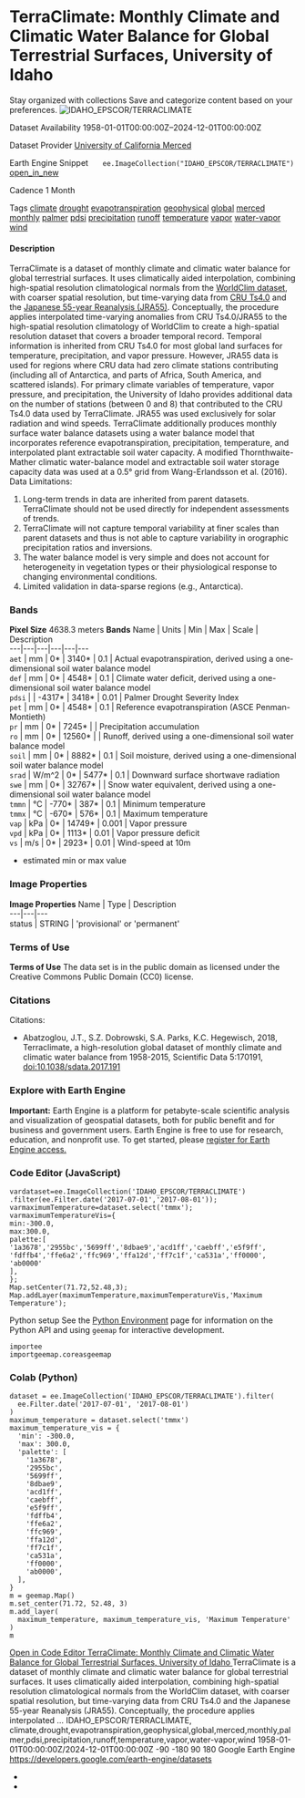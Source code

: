  
#  TerraClimate: Monthly Climate and Climatic Water Balance for Global Terrestrial Surfaces, University of Idaho 
Stay organized with collections  Save and categorize content based on your preferences. 
![IDAHO_EPSCOR/TERRACLIMATE](https://developers.google.com/earth-engine/datasets/images/IDAHO_EPSCOR/IDAHO_EPSCOR_TERRACLIMATE_sample.png) 

Dataset Availability
    1958-01-01T00:00:00Z–2024-12-01T00:00:00Z 

Dataset Provider
     [ University of California Merced ](http://www.climatologylab.org/terraclimate.html) 

Earth Engine Snippet
     `    ee.ImageCollection("IDAHO_EPSCOR/TERRACLIMATE")   ` [ open_in_new ](https://code.earthengine.google.com/?scriptPath=Examples:Datasets/IDAHO_EPSCOR/IDAHO_EPSCOR_TERRACLIMATE) 

Cadence
    1 Month 

Tags
     [climate](https://developers.google.com/earth-engine/datasets/tags/climate) [drought](https://developers.google.com/earth-engine/datasets/tags/drought) [evapotranspiration](https://developers.google.com/earth-engine/datasets/tags/evapotranspiration) [geophysical](https://developers.google.com/earth-engine/datasets/tags/geophysical) [global](https://developers.google.com/earth-engine/datasets/tags/global) [merced](https://developers.google.com/earth-engine/datasets/tags/merced) [monthly](https://developers.google.com/earth-engine/datasets/tags/monthly) [palmer](https://developers.google.com/earth-engine/datasets/tags/palmer) [pdsi](https://developers.google.com/earth-engine/datasets/tags/pdsi) [precipitation](https://developers.google.com/earth-engine/datasets/tags/precipitation) [runoff](https://developers.google.com/earth-engine/datasets/tags/runoff) [temperature](https://developers.google.com/earth-engine/datasets/tags/temperature) [vapor](https://developers.google.com/earth-engine/datasets/tags/vapor) [water-vapor](https://developers.google.com/earth-engine/datasets/tags/water-vapor) [wind](https://developers.google.com/earth-engine/datasets/tags/wind)
#### Description
TerraClimate is a dataset of monthly climate and climatic water balance for global terrestrial surfaces. It uses climatically aided interpolation, combining high-spatial resolution climatological normals from the [WorldClim dataset](https://www.worldclim.org/), with coarser spatial resolution, but time-varying data from [CRU Ts4.0](https://data.ceda.ac.uk/badc/cru/data/cru_ts/) and the [Japanese 55-year Reanalysis (JRA55)](https://jra.kishou.go.jp/JRA-55/index_en.html). Conceptually, the procedure applies interpolated time-varying anomalies from CRU Ts4.0/JRA55 to the high-spatial resolution climatology of WorldClim to create a high-spatial resolution dataset that covers a broader temporal record.
Temporal information is inherited from CRU Ts4.0 for most global land surfaces for temperature, precipitation, and vapor pressure. However, JRA55 data is used for regions where CRU data had zero climate stations contributing (including all of Antarctica, and parts of Africa, South America, and scattered islands). For primary climate variables of temperature, vapor pressure, and precipitation, the University of Idaho provides additional data on the number of stations (between 0 and 8) that contributed to the CRU Ts4.0 data used by TerraClimate. JRA55 was used exclusively for solar radiation and wind speeds.
TerraClimate additionally produces monthly surface water balance datasets using a water balance model that incorporates reference evapotranspiration, precipitation, temperature, and interpolated plant extractable soil water capacity. A modified Thornthwaite-Mather climatic water-balance model and extractable soil water storage capacity data was used at a 0.5° grid from Wang-Erlandsson et al. (2016).
Data Limitations:
  1. Long-term trends in data are inherited from parent datasets. TerraClimate should not be used directly for independent assessments of trends.
  2. TerraClimate will not capture temporal variability at finer scales than parent datasets and thus is not able to capture variability in orographic precipitation ratios and inversions.
  3. The water balance model is very simple and does not account for heterogeneity in vegetation types or their physiological response to changing environmental conditions.
  4. Limited validation in data-sparse regions (e.g., Antarctica).


### Bands
**Pixel Size** 4638.3 meters 
**Bands**
Name | Units | Min | Max | Scale | Description  
---|---|---|---|---|---  
`aet` | mm |  0*  |  3140*  | 0.1 | Actual evapotranspiration, derived using a one-dimensional soil water balance model  
`def` | mm |  0*  |  4548*  | 0.1 | Climate water deficit, derived using a one-dimensional soil water balance model  
`pdsi` |  |  -4317*  |  3418*  | 0.01 | Palmer Drought Severity Index  
`pet` | mm |  0*  |  4548*  | 0.1 | Reference evapotranspiration (ASCE Penman-Montieth)  
`pr` | mm |  0*  |  7245*  |  | Precipitation accumulation  
`ro` | mm |  0*  |  12560*  |  | Runoff, derived using a one-dimensional soil water balance model  
`soil` | mm |  0*  |  8882*  | 0.1 | Soil moisture, derived using a one-dimensional soil water balance model  
`srad` | W/m^2 |  0*  |  5477*  | 0.1 | Downward surface shortwave radiation  
`swe` | mm |  0*  |  32767*  |  | Snow water equivalent, derived using a one-dimensional soil water balance model  
`tmmn` | °C |  -770*  |  387*  | 0.1 | Minimum temperature  
`tmmx` | °C |  -670*  |  576*  | 0.1 | Maximum temperature  
`vap` | kPa |  0*  |  14749*  | 0.001 | Vapor pressure  
`vpd` | kPa |  0*  |  1113*  | 0.01 | Vapor pressure deficit  
`vs` | m/s |  0*  |  2923*  | 0.01 | Wind-speed at 10m  
* estimated min or max value 
### Image Properties
**Image Properties**
Name | Type | Description  
---|---|---  
status | STRING | 'provisional' or 'permanent'  
### Terms of Use
**Terms of Use**
The data set is in the public domain as licensed under the Creative Commons Public Domain (CC0) license.
### Citations
Citations:
  * Abatzoglou, J.T., S.Z. Dobrowski, S.A. Parks, K.C. Hegewisch, 2018, Terraclimate, a high-resolution global dataset of monthly climate and climatic water balance from 1958-2015, Scientific Data 5:170191, [doi:10.1038/sdata.2017.191](https://doi.org/10.1038/sdata.2017.191)


### Explore with Earth Engine
**Important:** Earth Engine is a platform for petabyte-scale scientific analysis and visualization of geospatial datasets, both for public benefit and for business and government users. Earth Engine is free to use for research, education, and nonprofit use. To get started, please [register for Earth Engine access.](https://console.cloud.google.com/earth-engine)
### Code Editor (JavaScript)
```
vardataset=ee.ImageCollection('IDAHO_EPSCOR/TERRACLIMATE')
.filter(ee.Filter.date('2017-07-01','2017-08-01'));
varmaximumTemperature=dataset.select('tmmx');
varmaximumTemperatureVis={
min:-300.0,
max:300.0,
palette:[
'1a3678','2955bc','5699ff','8dbae9','acd1ff','caebff','e5f9ff',
'fdffb4','ffe6a2','ffc969','ffa12d','ff7c1f','ca531a','ff0000',
'ab0000'
],
};
Map.setCenter(71.72,52.48,3);
Map.addLayer(maximumTemperature,maximumTemperatureVis,'Maximum Temperature');
```

Python setup
See the [ Python Environment](https://developers.google.com/earth-engine/guides/python_install) page for information on the Python API and using `geemap` for interactive development.
```
importee
importgeemap.coreasgeemap
```

### Colab (Python)
```
dataset = ee.ImageCollection('IDAHO_EPSCOR/TERRACLIMATE').filter(
  ee.Filter.date('2017-07-01', '2017-08-01')
)
maximum_temperature = dataset.select('tmmx')
maximum_temperature_vis = {
  'min': -300.0,
  'max': 300.0,
  'palette': [
    '1a3678',
    '2955bc',
    '5699ff',
    '8dbae9',
    'acd1ff',
    'caebff',
    'e5f9ff',
    'fdffb4',
    'ffe6a2',
    'ffc969',
    'ffa12d',
    'ff7c1f',
    'ca531a',
    'ff0000',
    'ab0000',
  ],
}
m = geemap.Map()
m.set_center(71.72, 52.48, 3)
m.add_layer(
  maximum_temperature, maximum_temperature_vis, 'Maximum Temperature'
)
m
```
[ Open in Code Editor ](https://code.earthengine.google.com/?scriptPath=Examples:Datasets/IDAHO_EPSCOR/IDAHO_EPSCOR_TERRACLIMATE)
[ TerraClimate: Monthly Climate and Climatic Water Balance for Global Terrestrial Surfaces, University of Idaho ](https://developers.google.com/earth-engine/datasets/catalog/IDAHO_EPSCOR_TERRACLIMATE)
TerraClimate is a dataset of monthly climate and climatic water balance for global terrestrial surfaces. It uses climatically aided interpolation, combining high-spatial resolution climatological normals from the WorldClim dataset, with coarser spatial resolution, but time-varying data from CRU Ts4.0 and the Japanese 55-year Reanalysis (JRA55). Conceptually, the procedure applies interpolated …
IDAHO_EPSCOR/TERRACLIMATE, climate,drought,evapotranspiration,geophysical,global,merced,monthly,palmer,pdsi,precipitation,runoff,temperature,vapor,water-vapor,wind 
1958-01-01T00:00:00Z/2024-12-01T00:00:00Z
-90 -180 90 180 
Google Earth Engine
https://developers.google.com/earth-engine/datasets
  * [ ](https://doi.org/http://www.climatologylab.org/terraclimate.html)
  * [ ](https://doi.org/https://developers.google.com/earth-engine/datasets/catalog/IDAHO_EPSCOR_TERRACLIMATE)


